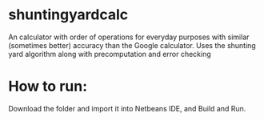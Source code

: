 # shuntingyardcalc
An calculator with order of operations for everyday purposes with similar (sometimes better) accuracy than the Google calculator.
Uses the shunting yard algorithm along with precomputation and error checking

# How to run:
Download the folder and import it into Netbeans IDE, and Build and Run.

